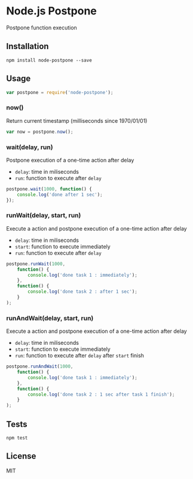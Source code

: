 # Node.js Postpone

Postpone function execution

## Installation

```
npm install node-postpone --save
```

## Usage

``` js
var postpone = require('node-postpone');
```

### now()

Return current timestamp (milliseconds since 1970/01/01)

``` js
var now = postpone.now();
```

### wait(delay, run)

Postpone execution of a one-time action after delay
- `delay`: time in miliseconds
- `run`: function to execute after `delay`

``` js
postpone.wait(1000, function() {
    console.log('done after 1 sec');
});
```

### runWait(delay, start, run)

Execute a action and postpone execution of a one-time action after delay
- `delay`: time in miliseconds
- `start`: function to execute immediately
- `run`: function to execute after `delay`

``` js
postpone.runWait(1000,
    function() {
        console.log('done task 1 : immediately');
    },
    function() {
        console.log('done task 2 : after 1 sec');
    }
);
```

### runAndWait(delay, start, run)

Execute a action and postpone execution of a one-time action after delay
- `delay`: time in miliseconds
- `start`: function to execute immediately
- `run`: function to execute after `delay` after `start` finish

``` js
postpone.runAndWait(1000,
    function() {
        console.log('done task 1 : immediately');
    },
    function() {
        console.log('done task 2 : 1 sec after task 1 finish');
    }
);
```

## Tests

```
npm test
```

## License
MIT
